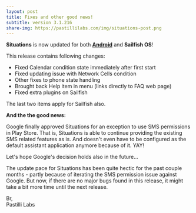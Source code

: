 ```yaml
---
layout: post
title: Fixes and other good news!
subtitle: version 3.1.216
share-img: https://pastillilabs.com/img/situations-post.png
---
```


**Situations** is now updated for both **[Android](https://play.google.com/store/apps/details?id=com.pastillilabs.situations2)** and **Sailfish OS**!

This release contains following changes:
- Fixed Calendar condition state immediately after first start
- Fixed updating issue with Network Cells condition
- Other fixes to phone state handling
- Brought back Help item in menu (links directly to FAQ web page)
- Fixed extra plugins on Sailfish

The last two items apply for Sailfish also.

**And the the good news:**

Google finally approved Situations for an exception to use SMS permissions in Play Store. That is, Situations is able to continue providing the existing SMS related features as is. And doesn't even have to be configured as the default assistant application anymore because of it. YAY!

Let's hope Google's decision holds also in the future...

The update pace for Situations has been quite hectic for the past couple months - partly because of iterating the SMS permission issue against Google. But now, if there are no major bugs found in this release, it might take a bit more time until the next release.

Br,  
Pastilli Labs

